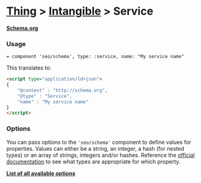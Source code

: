 # [Thing](thing.md) > [Intangible](intangible.md) > Service

**[Schema.org](http://schema.org/Service)**

### Usage

```haml
= component 'seo/schema', type: :service, name: "My service name"
```

This translates to:

```html
<script type="application/ld+json">
{
    "@context" : "http://schema.org",
    "@type" : "Service",
    "name" : "My service name"
}
</script>
```

### Options

You can pass options to the `'seo/schema'` component to define values for properties. Values can either be a string, an integer, a hash (for nested types) or an array of strings, integers and/or hashes. Reference the [official documentation](http://schema.org/Service) to see what types are appropriate for which property.

**[List of all available options](https://github.com/jonhue/search-engine-optimization/blob/master/app/views/mozaic/seo/schema/types/_service.html.erb)**
